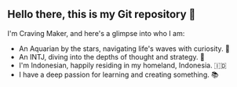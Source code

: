 ## Hello there, this is my Git repository 👋

<p>I'm Craving Maker, and here's a glimpse into who I am:<br>
  <ul>
    <li>An Aquarian by the stars, navigating life's waves with curiosity. 🌊</li>
	<li>An INTJ, diving into the depths of thought and strategy. 🤔</li>
    <li>I'm Indonesian, happily residing in my homeland, Indonesia. 🇮🇩</li>
    <li>I have a deep passion for learning and creating something. 📚</li>
  </ul>
</p>
